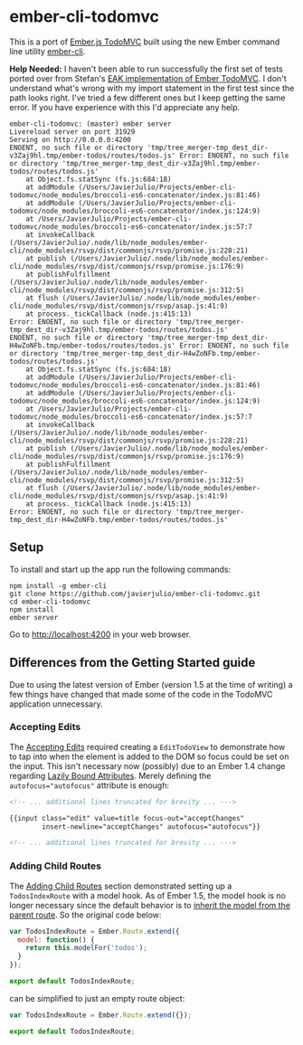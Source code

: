 # ember-cli-todomvc

This is a port of [Ember.js TodoMVC](http://todomvc.com/architecture-examples/emberjs/) built using the new Ember command line utility [ember-cli](https://github.com/stefanpenner/ember-cli).

**Help Needed:** I haven't been able to run successfully the first set of tests ported over from Stefan's [EAK implementation of Ember TodoMVC](https://github.com/stefanpenner/ember-app-kit-todos/). I don't understand what's wrong with my import statement in the first test since the path looks right. I've tried a few different ones but I keep getting the same error. If you have experience with this I'd appreciate any help.

```
ember-cli-todomvc: (master) ember server
Livereload server on port 31929
Serving on http://0.0.0.0:4200
ENOENT, no such file or directory 'tmp/tree_merger-tmp_dest_dir-v3Zaj9hl.tmp/ember-todos/routes/todos.js' Error: ENOENT, no such file or directory 'tmp/tree_merger-tmp_dest_dir-v3Zaj9hl.tmp/ember-todos/routes/todos.js'
    at Object.fs.statSync (fs.js:684:18)
    at addModule (/Users/JavierJulio/Projects/ember-cli-todomvc/node_modules/broccoli-es6-concatenator/index.js:81:46)
    at addModule (/Users/JavierJulio/Projects/ember-cli-todomvc/node_modules/broccoli-es6-concatenator/index.js:124:9)
    at /Users/JavierJulio/Projects/ember-cli-todomvc/node_modules/broccoli-es6-concatenator/index.js:57:7
    at invokeCallback (/Users/JavierJulio/.node/lib/node_modules/ember-cli/node_modules/rsvp/dist/commonjs/rsvp/promise.js:228:21)
    at publish (/Users/JavierJulio/.node/lib/node_modules/ember-cli/node_modules/rsvp/dist/commonjs/rsvp/promise.js:176:9)
    at publishFulfillment (/Users/JavierJulio/.node/lib/node_modules/ember-cli/node_modules/rsvp/dist/commonjs/rsvp/promise.js:312:5)
    at flush (/Users/JavierJulio/.node/lib/node_modules/ember-cli/node_modules/rsvp/dist/commonjs/rsvp/asap.js:41:9)
    at process._tickCallback (node.js:415:13)
Error: ENOENT, no such file or directory 'tmp/tree_merger-tmp_dest_dir-v3Zaj9hl.tmp/ember-todos/routes/todos.js'
ENOENT, no such file or directory 'tmp/tree_merger-tmp_dest_dir-H4wZoNFb.tmp/ember-todos/routes/todos.js' Error: ENOENT, no such file or directory 'tmp/tree_merger-tmp_dest_dir-H4wZoNFb.tmp/ember-todos/routes/todos.js'
    at Object.fs.statSync (fs.js:684:18)
    at addModule (/Users/JavierJulio/Projects/ember-cli-todomvc/node_modules/broccoli-es6-concatenator/index.js:81:46)
    at addModule (/Users/JavierJulio/Projects/ember-cli-todomvc/node_modules/broccoli-es6-concatenator/index.js:124:9)
    at /Users/JavierJulio/Projects/ember-cli-todomvc/node_modules/broccoli-es6-concatenator/index.js:57:7
    at invokeCallback (/Users/JavierJulio/.node/lib/node_modules/ember-cli/node_modules/rsvp/dist/commonjs/rsvp/promise.js:228:21)
    at publish (/Users/JavierJulio/.node/lib/node_modules/ember-cli/node_modules/rsvp/dist/commonjs/rsvp/promise.js:176:9)
    at publishFulfillment (/Users/JavierJulio/.node/lib/node_modules/ember-cli/node_modules/rsvp/dist/commonjs/rsvp/promise.js:312:5)
    at flush (/Users/JavierJulio/.node/lib/node_modules/ember-cli/node_modules/rsvp/dist/commonjs/rsvp/asap.js:41:9)
    at process._tickCallback (node.js:415:13)
Error: ENOENT, no such file or directory 'tmp/tree_merger-tmp_dest_dir-H4wZoNFb.tmp/ember-todos/routes/todos.js'
```

## Setup

To install and start up the app run the following commands:

```
npm install -g ember-cli
git clone https://github.com/javierjulio/ember-cli-todomvc.git
cd ember-cli-todomvc
npm install
ember server
```

Go to [http://localhost:4200](http://localhost:4200) in your web browser.

## Differences from the Getting Started guide

Due to using the latest version of Ember (version 1.5 at the time of writing) a few things have changed that made some of the code in the TodoMVC application unnecessary.

### Accepting Edits

The [Accepting Edits](http://emberjs.com/guides/getting-started/accepting-edits/) required creating a `EditTodoView` to demonstrate how to tap into when the element is added to the DOM so focus could be set on the input. This isn't necessary now (possibly) due to an Ember 1.4 change regarding [Lazily Bound Attributes](http://emberjs.com/blog/2014/02/12/ember-1-4-0-and-ember-1-5-0-beta-released.html#toc_lazily-bound-attributes). Merely defining the `autofocus="autofocus"` attribute is enough:

```html
<!-- ... additional lines truncated for brevity ... --->

{{input class="edit" value=title focus-out="acceptChanges"
        insert-newline="acceptChanges" autofocus="autofocus"}}

<!-- ... additional lines truncated for brevity ... --->
```

### Adding Child Routes

The [Adding Child Routes](http://emberjs.com/guides/getting-started/adding-child-routes/) section demonstrated setting up a `TodosIndexRoute` with a model hook. As of Ember 1.5, the model hook is no longer necessary since the default behavior is to [inherit the model from the parent route](http://emberjs.com/blog/2014/03/30/ember-1-5-0-and-ember-1-6-beta-released.html#toc_routes-inherit-model). So the original code below:

```javascript
var TodosIndexRoute = Ember.Route.extend({
  model: function() {
    return this.modelFor('todos');
  }
});

export default TodosIndexRoute;
```

can be simplified to just an empty route object:

```javascript
var TodosIndexRoute = Ember.Route.extend({});

export default TodosIndexRoute;
```

